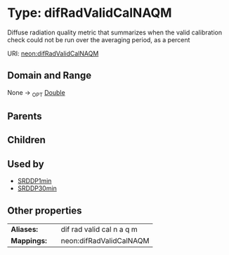 
# Type: difRadValidCalNAQM


Diffuse radiation quality metric that summarizes when the valid calibration check could not be run over the averaging period, as a percent

URI: [neon:difRadValidCalNAQM](https://data.neonscience.org/difRadValidCalNAQM)


## Domain and Range

None ->  <sub>OPT</sub> [Double](types/Double.md)

## Parents


## Children


## Used by

 * [SRDDP1min](SRDDP1min.md)
 * [SRDDP30min](SRDDP30min.md)

## Other properties

|  |  |  |
| --- | --- | --- |
| **Aliases:** | | dif rad valid cal n a q m |
| **Mappings:** | | neon:difRadValidCalNAQM |

